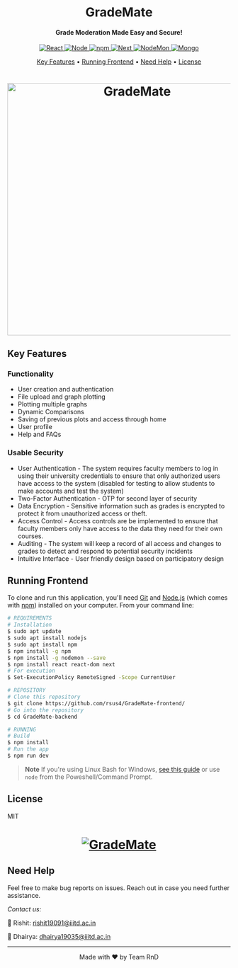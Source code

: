 <h1 align="center">
  GradeMate
  <br>
</h1>

<h4 align="center">Grade Moderation Made Easy and Secure!</h4>

<p align="center">
  <a href="https://react.dev/">
    <img src="https://img.shields.io/badge/react-%2320232a.svg?style=for-the-badge&logo=react&logoColor=%2361DAFB"
         alt="React">
  </a>
  <a href="https://nodejs.org/en">
    <img src="https://img.shields.io/badge/node.js-6DA55F?style=for-the-badge&logo=node.js&logoColor=white"
         alt="Node">
  </a>
  <a href="https://www.npmjs.com/">
    <img src="https://img.shields.io/badge/NPM-%23CB3837.svg?style=for-the-badge&logo=npm&logoColor=white"
         alt="npm">
  </a>
  
  <a href="https://nextjs.org/">
    <img src="https://img.shields.io/badge/Next-black?style=for-the-badge&logo=next.js&logoColor=white"
         alt="Next">
  </a>
  <a href="https://nodemon.io/">
    <img src="https://img.shields.io/badge/NODEMON-%23323330.svg?style=for-the-badge&logo=nodemon&logoColor=%BBDEAD"
         alt="NodeMon">
  </a>
  <a href="https://www.mongodb.com/">
    <img src="https://img.shields.io/badge/MongoDB-%234ea94b.svg?style=for-the-badge&logo=mongodb&logoColor=white"
         alt="Mongo">
  </a>
</p>

<p align="center">
  <a href="#key-features">Key Features</a> •
  <a href="#running-frontend">Running Frontend</a> •
  <a href="#need-help">Need Help</a> •
  <a href="#license">License</a>
</p>

<h1 align="center">
  <a href="https://github.com/rsus4/GradeMate-backend/"><img src="https://user-images.githubusercontent.com/55681207/235140518-07be1343-6f9c-4bd0-91e1-ec4b9ed4ba02.png" alt="GradeMate" width="570"></a>
<br>
</h1>


## Key Features

### Functionality
* User creation and authentication
* File upload and graph plotting 
* Plotting multiple graphs
* Dynamic Comparisons
* Saving of previous plots and access through home
* User profile
* Help and FAQs

### Usable Security
* User Authentication - The system requires faculty members to log in using their university credentials to ensure that only authorized users have access to the system (disabled for testing to allow students to make accounts and test the system)
* Two-Factor Authentication - OTP for second layer of security
* Data Encryption - Sensitive information such as grades is encrypted to protect it from unauthorized access or theft.
* Access Control - Access controls are be implemented to ensure that faculty members only have access to the data they need for their own courses.  
* Auditing - The system will keep a record of all access and changes to grades to detect and respond to potential security incidents
* Intuitive Interface - User friendly design based on participatory design


## Running Frontend

To clone and run this application, you'll need [Git](https://git-scm.com) and [Node.js](https://nodejs.org/en/download/) (which comes with [npm](http://npmjs.com)) installed on your computer. From your command line:

```bash
# REQUIREMENTS
# Installation 
$ sudo apt update
$ sudo apt install nodejs
$ sudo apt install npm
$ npm install -g npm
$ npm install -g nodemon --save
$ npm install react react-dom next
# For execution
$ Set-ExecutionPolicy RemoteSigned -Scope CurrentUser

# REPOSITORY
# Clone this repository
$ git clone https://github.com/rsus4/GradeMate-frontend/
# Go into the repository
$ cd GradeMate-backend

# RUNNING
# Build
$ npm install 
# Run the app
$ npm run dev
```

> **Note**
> If you're using Linux Bash for Windows, [see this guide](https://www.howtogeek.com/261575/how-to-run-graphical-linux-desktop-applications-from-windows-10s-bash-shell/) or use `node` from the Poweshell/Command Prompt.


## License

MIT

<h1 align="center">
  <a href="https://github.com/rsus4/GradeMate-backend/"><img src="https://user-images.githubusercontent.com/55681207/235161817-14d4f1da-2880-4e1a-a1dc-2d43466bc319.png" alt="GradeMate"></a>
<br>
</h1>

## Need Help
Feel free to make bug reports on issues. Reach out in case you need further assistance. 

*Contact us:*

🎸 Rishit: rishit19091@iiitd.ac.in

🎨 Dhairya: dhairya19035@iiitd.ac.in

*****

<p align="center">
Made with ❤️ by Team RnD
</p>
